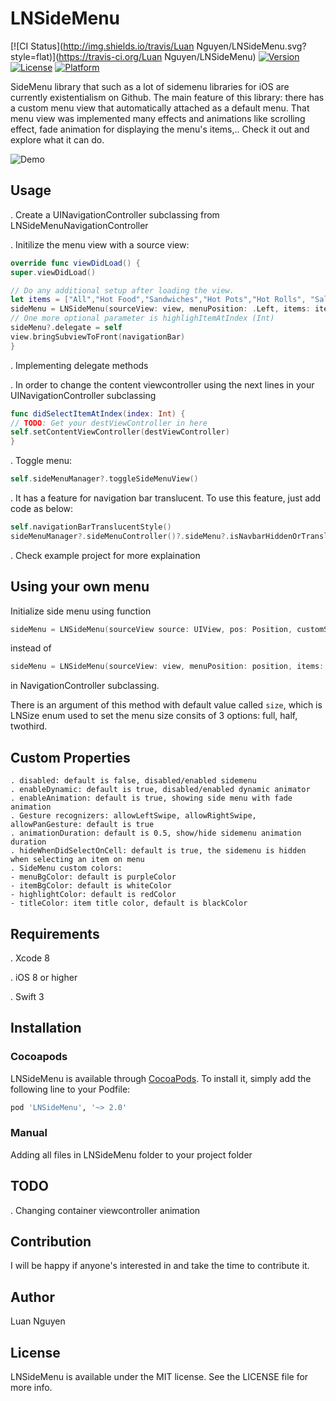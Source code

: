 # LNSideMenu

[![CI Status](http://img.shields.io/travis/Luan Nguyen/LNSideMenu.svg?style=flat)](https://travis-ci.org/Luan Nguyen/LNSideMenu)
[![Version](https://img.shields.io/cocoapods/v/LNSideMenu.svg?style=flat)](http://cocoapods.org/pods/LNSideMenu)
[![License](https://img.shields.io/cocoapods/l/LNSideMenu.svg?style=flat)](http://cocoapods.org/pods/LNSideMenu)
[![Platform](https://img.shields.io/cocoapods/p/LNSideMenu.svg?style=flat)](http://cocoapods.org/pods/LNSideMenu)

SideMenu library that such as a lot of sidemenu libraries for iOS are currently existentialism on Github. The main feature of this library: there has a custom menu view that automatically attached as a default menu. That menu view was implemented many effects and animations like scrolling effect, fade animation for displaying the menu's items,..
Check it out and explore what it can do.

![Demo](https://cloud.githubusercontent.com/assets/13121441/17393128/d1500b0e-5a4b-11e6-86fe-2029241720d0.gif)

## Usage

. Create a UINavigationController subclassing from LNSideMenuNavigationController

. Initilize the menu view with a source view:
```swift
override func viewDidLoad() {
super.viewDidLoad()

// Do any additional setup after loading the view.
let items = ["All","Hot Food","Sandwiches","Hot Pots","Hot Rolls", "Salads","Pies","Dessrts","Drinks","Breakfast","Cookies","Lunch"]
sideMenu = LNSideMenu(sourceView: view, menuPosition: .Left, items: items)
// One more optional parameter is highlighItemAtIndex (Int)
sideMenu?.delegate = self
view.bringSubviewToFront(navigationBar)
}
```
. Implementing delegate methods

. In order to change the content viewcontroller using the next lines in your UINavigationController subclassing

```swift
func didSelectItemAtIndex(index: Int) {
// TODO: Get your destViewController in here
self.setContentViewController(destViewController)
}
```

. Toggle menu:

```swift
self.sideMenuManager?.toggleSideMenuView()
```

. It has a feature for navigation bar translucent. To use this feature, just add code as below:
```swift
self.navigationBarTranslucentStyle()
sideMenuManager?.sideMenuController()?.sideMenu?.isNavbarHiddenOrTranslucent = true
```

. Check example project for more explaination

## Using your own menu

Initialize side menu using function 
```swift 
sideMenu = LNSideMenu(sourceView source: UIView, pos: Position, customSideMenu: UIViewController)
``` 
instead of 
```swift 
sideMenu = LNSideMenu(sourceView: view, menuPosition: position, items: items!)
``` 
in NavigationController subclassing.

There is an argument of this method with default value called ``size``, which is LNSize enum used to set the menu size consits of 3 options: full, half, twothird.

## Custom Properties
```
. disabled: default is false, disabled/enabled sidemenu
. enableDynamic: default is true, disabled/enabled dynamic animator
. enableAnimation: default is true, showing side menu with fade animation
. Gesture recognizers: allowLeftSwipe, allowRightSwipe, allowPanGesture: default is true
. animationDuration: default is 0.5, show/hide sidemenu animation duration
. hideWhenDidSelectOnCell: default is true, the sidemenu is hidden when selecting an item on menu
. SideMenu custom colors: 
- menuBgColor: default is purpleColor
- itemBgColor: default is whiteColor
- highlightColor: default is redColor
- titleColor: item title color, default is blackColor
```

## Requirements
. Xcode 8

. iOS 8 or higher

. Swift 3

## Installation

### Cocoapods

LNSideMenu is available through [CocoaPods](http://cocoapods.org). To install
it, simply add the following line to your Podfile:

```ruby
pod 'LNSideMenu', '~> 2.0'
```

### Manual

Adding all files in LNSideMenu folder to your project folder

## TODO

. Changing container viewcontroller animation

## Contribution

I will be happy if anyone's interested in and take the time to contribute it.

## Author

Luan Nguyen

## License

LNSideMenu is available under the MIT license. See the LICENSE file for more info.
